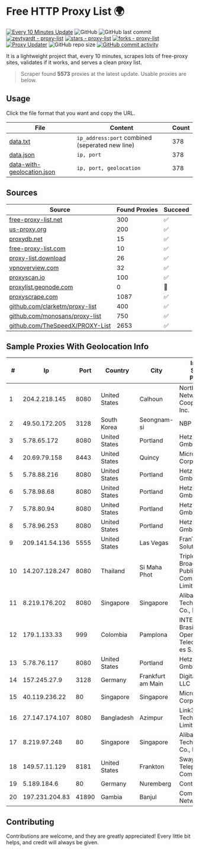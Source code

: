
# Free HTTP Proxy List 🌍

[![Every 10 Minutes Update](https://github.com/mertguvencli/http-proxy-list/actions/workflows/main.yml/badge.svg?branch=main)](https://github.com/mertguvencli/http-proxy-list/actions/workflows/main.yml)
![GitHub](https://img.shields.io/github/license/mertguvencli/http-proxy-list)
![GitHub last commit](https://img.shields.io/github/last-commit/mertguvencli/http-proxy-list)
[![zevtyardt - proxy-list](https://img.shields.io/static/v1?label=zevtyardt&message=proxy-list&color=blue&logo=github)](https://github.com/zevtyardt/proxy-list "Go to GitHub repo")
[![stars - proxy-list](https://img.shields.io/github/stars/zevtyardt/proxy-list?style=social)](https://github.com/zevtyardt/proxy-list)
[![forks - proxy-list](https://img.shields.io/github/forks/zevtyardt/proxy-list?style=social)](https://github.com/zevtyardt/proxy-list)
[![Proxy Updater](https://github.com/zevtyardt/proxy-list/workflows/Proxy%20Updater/badge.svg)](https://github.com/zevtyardt/proxy-list/actions?query=workflow:"Proxy+Updater")
![GitHub repo size](https://img.shields.io/github/repo-size/zevtyardt/proxy-list)
[![GitHub commit activity](https://img.shields.io/github/commit-activity/m/zevtyardt/proxy-list?logo=commits)](https://github.com/zevtyardt/proxy-list/commits/main)

It is a lightweight project that, every 10 minutes, scrapes lots of free-proxy sites, validates if it works, and serves a clean proxy list.

> Scraper found **5573** proxies at the latest update. Usable proxies are below.

## Usage

Click the file format that you want and copy the URL.

|File|Content|Count|
|----|-------|-----|
|[data.txt](https://raw.githubusercontent.com/mertguvencli/http-proxy-list/main/proxy-list/data.txt)|`ip_address:port` combined (seperated new line)|378|
|[data.json](https://raw.githubusercontent.com/mertguvencli/http-proxy-list/main/proxy-list/data.json)|`ip, port`|378|
|[data-with-geolocation.json](https://raw.githubusercontent.com/mertguvencli/http-proxy-list/main/proxy-list/data-with-geolocation.json)|`ip, port, geolocation`|378|

## Sources

|Source|Found Proxies|Succeed|
|------|-------------|-------|
|[free-proxy-list.net](https://free-proxy-list.net)|300|✅|
|[us-proxy.org](https://www.us-proxy.org)|200|✅|
|[proxydb.net](http://proxydb.net)|15|✅|
|[free-proxy-list.com](https://free-proxy-list.com/?page=&port=&type%5B%5D=http&type%5B%5D=https&up_time=0&search=Search)|10|✅|
|[proxy-list.download](https://www.proxy-list.download/HTTP)|26|✅|
|[vpnoverview.com](https://vpnoverview.com/privacy/anonymous-browsing/free-proxy-servers)|32|✅|
|[proxyscan.io](https://www.proxyscan.io)|100|✅|
|[proxylist.geonode.com](https://proxylist.geonode.com/api/proxy-list?limit=300&page=1&sort_by=lastChecked&sort_type=desc&protocols=http,https)|0|🚫|
|[proxyscrape.com](https://api.proxyscrape.com/v2/?request=displayproxies&protocol=http&timeout=10000&country=all&ssl=all&anonymity=all)|1087|✅|
|[github.com/clarketm/proxy-list](https://raw.githubusercontent.com/clarketm/proxy-list/master/proxy-list-raw.txt)|400|✅|
|[github.com/monosans/proxy-list](https://raw.githubusercontent.com/monosans/proxy-list/main/proxies/http.txt)|750|✅|
|[github.com/TheSpeedX/PROXY-List](https://raw.githubusercontent.com/TheSpeedX/PROXY-List/master/http.txt)|2653|✅|


## Sample Proxies With Geolocation Info

|#|Ip|Port|Country|City|Internet Service Provider|
|-|--|----|-------|----|-------------------------|
|1|204.2.218.145|8080|United States|Calhoun|North Georgia Network Cooperative, Inc.|
|2|49.50.172.205|3128|South Korea|Seongnam-si|NBP|
|3|5.78.65.172|8080|United States|Portland|Hetzner Online GmbH|
|4|20.69.79.158|8443|United States|Quincy|Microsoft Corporation|
|5|5.78.88.216|8080|United States|Portland|Hetzner Online GmbH|
|6|5.78.98.68|8080|United States|Portland|Hetzner Online GmbH|
|7|5.78.80.94|8080|United States|Portland|Hetzner Online GmbH|
|8|5.78.96.253|8080|United States|Portland|Hetzner Online GmbH|
|9|209.141.54.136|5555|United States|Las Vegas|FranTech Solutions|
|10|14.207.128.247|8080|Thailand|Si Maha Phot|Triple T Broadband Public Company Limited|
|11|8.219.176.202|8080|Singapore|Singapore|Alibaba (US) Technology Co., Ltd.|
|12|179.1.133.33|999|Colombia|Pamplona|INTERNEXA Brasil Operadora de Telecomunica??es S.A|
|13|5.78.76.117|8080|United States|Portland|Hetzner Online GmbH|
|14|157.245.27.9|3128|Germany|Frankfurt am Main|DigitalOcean, LLC|
|15|40.119.236.22|80|Singapore|Singapore|Microsoft Corporation|
|16|27.147.174.107|8080|Bangladesh|Azimpur|Link3 Technologies Limited|
|17|8.219.97.248|80|Singapore|Singapore|Alibaba (US) Technology Co., Ltd.|
|18|149.57.11.129|8181|United States|Frankton|Swayzee Telephone Company, Inc.|
|19|5.189.184.6|80|Germany|Nuremberg|Contabo GmbH|
|20|197.231.204.83|41890|Gambia|Banjul|Comium Core Network|



## Contributing

Contributions are welcome, and they are greatly appreciated! Every
little bit helps, and credit will always be given.

